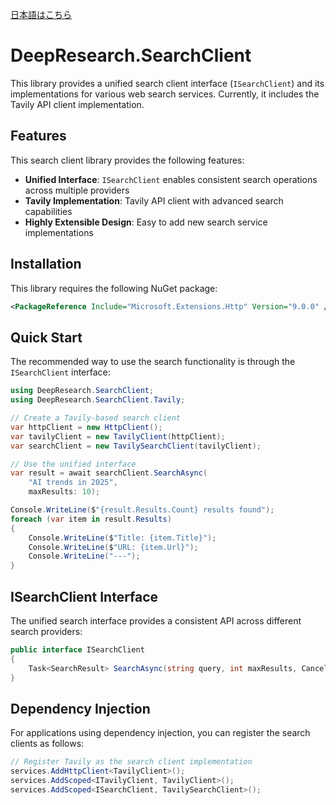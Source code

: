 [日本語はこちら](README_ja.md)

# DeepResearch.SearchClient

This library provides a unified search client interface (`ISearchClient`) and its implementations for various web search services. Currently, it includes the Tavily API client implementation.

## Features

This search client library provides the following features:

- **Unified Interface**: `ISearchClient` enables consistent search operations across multiple providers
- **Tavily Implementation**: Tavily API client with advanced search capabilities
- **Highly Extensible Design**: Easy to add new search service implementations

## Installation

This library requires the following NuGet package:

```xml
<PackageReference Include="Microsoft.Extensions.Http" Version="9.0.0" />
```

## Quick Start

The recommended way to use the search functionality is through the `ISearchClient` interface:

```csharp
using DeepResearch.SearchClient;
using DeepResearch.SearchClient.Tavily;

// Create a Tavily-based search client
var httpClient = new HttpClient();
var tavilyClient = new TavilyClient(httpClient);
var searchClient = new TavilySearchClient(tavilyClient);

// Use the unified interface
var result = await searchClient.SearchAsync(
    "AI trends in 2025",
    maxResults: 10);

Console.WriteLine($"{result.Results.Count} results found");
foreach (var item in result.Results)
{
    Console.WriteLine($"Title: {item.Title}");
    Console.WriteLine($"URL: {item.Url}");
    Console.WriteLine("---");
}
```

## ISearchClient Interface

The unified search interface provides a consistent API across different search providers:

```csharp
public interface ISearchClient
{
    Task<SearchResult> SearchAsync(string query, int maxResults, CancellationToken cancellationToken = default);
}
```

## Dependency Injection

For applications using dependency injection, you can register the search clients as follows:

```csharp
// Register Tavily as the search client implementation
services.AddHttpClient<TavilyClient>();
services.AddScoped<ITavilyClient, TavilyClient>();
services.AddScoped<ISearchClient, TavilySearchClient>();
```
